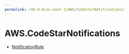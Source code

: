 ```yaml
---
permalink: /48.0.0/us-east-1/AWS/CodeStarNotifications/
---
```


# AWS.CodeStarNotifications



* [NotificationRule](NotificationRule.md)